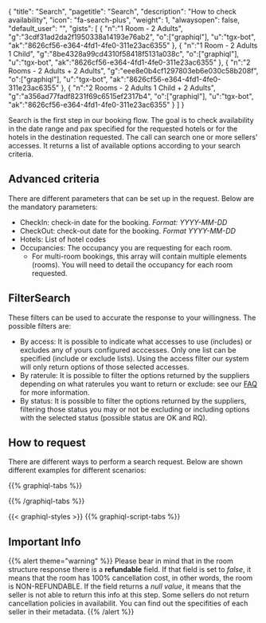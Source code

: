 {
"title": "Search",
"pagetitle": "Search",
"description": "How to check availability",
"icon": "fa-search-plus",
"weight": 1,
"alwaysopen": false,
"default_user": "",
"gists": [
    {
        "n":"1 Room - 2 Adults",
        "g":"3cdf31ad2da2f1950338a14193e76ab2",
        "o":["graphiql"],
        "u":"tgx-bot",
        "ak":"8626cf56-e364-4fd1-4fe0-311e23ac6355"
    }, 
    {
        "n":"1 Room - 2 Adults 1 Child",
        "g":"8be4328a99cd4310f58418f5131a038c",
        "o":["graphiql"],
        "u":"tgx-bot",
        "ak":"8626cf56-e364-4fd1-4fe0-311e23ac6355"
    },
    {
        "n":"2 Rooms - 2 Adults + 2 Adults",
        "g":"eee8e0b4cf1297803eb6e030c58b208f",
        "o":["graphiql"],
        "u":"tgx-bot",
        "ak":"8626cf56-e364-4fd1-4fe0-311e23ac6355"
    },
    {
        "n":"2 Rooms - 2 Adults 1 Child + 2 Adults",
        "g":"a356ad77fadf8231f69c6515ef2317b4",
        "o":["graphiql"],
        "u":"tgx-bot",
        "ak":"8626cf56-e364-4fd1-4fe0-311e23ac6355"
    }
 ]
}


Search is the first step in our booking flow. The goal is to check availability in the date range and pax specified for the requested hotels or for the hotels in the  destination requested. The call can search  one or more sellers' accesses. It returns a list of available options according to your search criteria.

## Advanced criteria
There are  different parameters that can be set up in the request. Below are the mandatory parameters: 

- CheckIn: check-in date for the booking. _Format: YYYY-MM-DD_
- CheckOut: check-out date for the booking. _Format YYYY-MM-DD_
- Hotels: List of hotel codes 
- Occupancies: The occupancy you are requesting for each room.
  - For multi-room bookings, this array will contain multiple elements (rooms). You will  need to detail the occupancy for each room requested.

## FilterSearch
These filters can be used to accurate the response to your willingness.
The possible filters are:

- By access: It is possible to indicate what accesses to use (includes) or excludes any of yours configured acccesses. Only one list can be specified (include or exclude lists). Using the access filter our system will only return options of those selected accesses.
- By raterule:  It is possible to filter the options returned by the suppliers depending on what raterules you want to return or exclude: see our [FAQ](https://knowledge.travelgatex.com/which-are-the-possible-filters-in-the-search-request) for more information.
- By status: It is possible to filter the options returned by the suppliers, filtering those status you may or not be excluding or including options with the selected status (possible status are OK and RQ).

## How to request
There are different ways to perform a search request. Below are shown different examples for different scenarios:

{{% graphiql-tabs %}}

{{% /graphiql-tabs %}}

{{< graphiql-styles >}}
{{% graphiql-script-tabs %}}

## Important Info

{{% alert theme="warning" %}}
Please bear in mind that in the room structure response there is a **refundable** field. If that field is set to _false_, it means that the room has 100% cancellation cost, in other words, the room is NON-REFUNDABLE.
If the field returns a _null value_,  it means that the seller is not able to return this info at this step. Some sellers do not return cancellation policies in availabilit. You can find out the specifities of each seller in their metadata.
{{% /alert %}}
